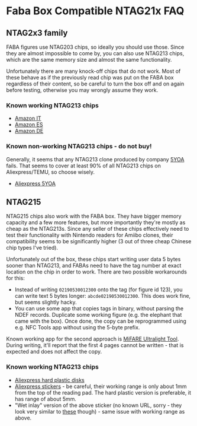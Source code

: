 # Faba Box Compatible NTAG21x FAQ

## NTAG2x3 family

FABA figures use NTAG203 chips, so ideally you should use those.
Since they are almost impossible to come by, you can also use NTAG213 chips, which are the same memory size and almost the same functionality.

Unfortunately there are many knock-off chips that do not work.
Most of these behave as if the previously read chip was put on the FABA box regardless of their content, so be careful to turn the box off and on again before testing, otherwise you may wrongly assume they work.

### Known working NTAG213 chips

- [Amazon IT](https://www.amazon.it/dp/B07Q7FZDSC)
- [Amazon ES](https://www.amazon.es/dp/B07Q7FZDSC)
- [Amazon DE](https://www.amazon.de/gp/product/B07Q43PXMR/)

### Known non-working NTAG213 chips - do not buy!

Generally, it seems that any NTAG213 clone produced by company [5YOA](http://www.5yoa.com) fails. That seems to cover at least 90% of all NTAG213 chips on Aliexpress/TEMU, so choose wisely.

- [Aliexpress 5YOA](https://www.aliexpress.com/item/32814647380.html)

## NTAG215

NTAG215 chips also work with the FABA box. They have bigger memory capacity and a few
more features, but more importantly they're mostly as cheap as the NTAG213s.
Since any seller of these chips effectively need to test their functionality
with Nintendo readers for Amiibo clones, their compatibility seems to be significantly higher
(3 out of three cheap Chinese chip types I've tried).

Unfortunately out of the box, these chips start writing user data 5 bytes sooner
than NTAG213, and FABAs need to have the tag number at exact location on
the chip in order to work. There are two possible workarounds for this:

- Instead of writing `02190530012300` onto the tag (for figure id 123), you can write text 5 bytes longer: `abcde02190530012300`. This does work fine, but seems slightly hacky.
- You can use some app that copies tags in binary, without parsing the NDEF records. Duplicate some working figure (e.g. the elephant that came with the box). Once done, the copy can be reprogrammed using e.g. NFC Tools app without using the 5-byte prefix.

Known working app for the second approach is [MiFARE Ultralight Tool](https://play.google.com/store/apps/details?id=com.mtoolstec.mifareultralighttool&hl=en). During writing, it'll report that the first 4 pages cannot be written - that is expected and does not affect the copy.

### Known working NTAG213 chips

- [Aliexpress hard plastic disks](https://a.aliexpress.com/_EIFPVGa)
- [Aliexpress stickers](https://a.aliexpress.com/_EuRbf98) - be careful, their working range is only about 1mm from the top of the reading pad. The hard plastic version is preferable, it has range of about 5mm.
- "Wet inlay" version of the above sticker (no known URL, sorry - they look very similar to [these](https://www.aliexpress.com/item/1005008096213978.html) though) - same issue with working range as above.